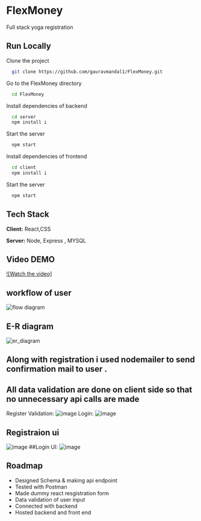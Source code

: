 # FlexMoney
Full stack yoga registration


## Run Locally

Clone the project

```bash
  git clone https://github.com/gauravmandal1/FlexMoney.git
```

Go to the FlexMoney directory

```bash
  cd FlexMoney
```

Install dependencies of backend

```bash
  cd server
  npm install i
```

Start the server

```bash
  npm start
```
Install dependencies of frontend

```bash
  cd client
  npm install i
```

Start the server

```bash
  npm start
```


## Tech Stack

**Client:** React,CSS

**Server:** Node, Express , MYSQL

## Video DEMO

[![Watch the video]](https://github.com/VrushabhTawde/FlexmoneyYogaapp/assets/91945151/29766911-45e9-4a8c-966a-0762a48cfb16)



## workflow of user

![flow diagram](https://user-images.githubusercontent.com/64638825/207106511-3dae3131-c99c-4273-95c7-e342a020b8cf.jpg)

## E-R diagram 

![er_diagram](https://user-images.githubusercontent.com/64638825/207106574-24a969b6-ddd0-4564-aef3-85ab51502af5.jpg)

## Along with registration i used nodemailer to send confirmation mail to user .



## All data validation are done on client side so that no unnecessary api calls are made 
Register Validation:
![image](https://github.com/VrushabhTawde/FlexmoneyYogaapp/assets/91945151/58c0733c-2d75-4a9e-afcb-25b145b1d199)
Login:
![image](https://github.com/VrushabhTawde/FlexmoneyYogaapp/assets/91945151/faaa9812-531c-47ae-95b2-f3e1998c07b5)




## Registraion ui 
![image](https://github.com/VrushabhTawde/FlexmoneyYogaapp/assets/91945151/904582a6-a6bb-4655-ac10-55c206f77cad)
##Login UI:
![image](https://github.com/VrushabhTawde/FlexmoneyYogaapp/assets/91945151/997e8311-2373-4bee-9af2-6c77aa27cdcf)











## Roadmap

- Designed Schema & making api endpoint
- Tested with Postman
- Made dummy react resgistration form 
- Data validation of user input
- Connected with backend 
- Hosted backend and front end

